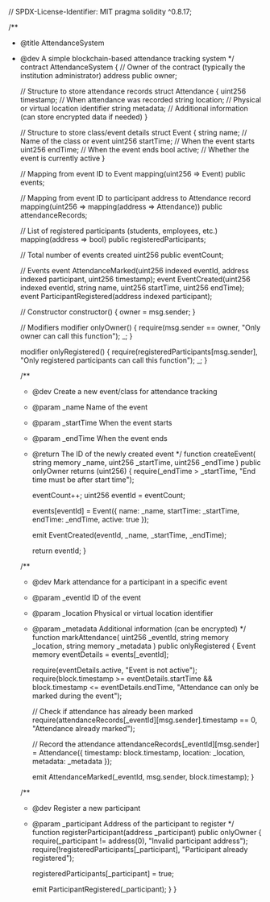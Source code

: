 
// SPDX-License-Identifier: MIT
pragma solidity ^0.8.17;

/**
 * @title AttendanceSystem
 * @dev A simple blockchain-based attendance tracking system
 */
contract AttendanceSystem {
    // Owner of the contract (typically the institution administrator)
    address public owner;
    
    // Structure to store attendance records
    struct Attendance {
        uint256 timestamp;   // When attendance was recorded
        string location;     // Physical or virtual location identifier
        string metadata;     // Additional information (can store encrypted data if needed)
    }
    
    // Structure to store class/event details
    struct Event {
        string name;         // Name of the class or event
        uint256 startTime;   // When the event starts
        uint256 endTime;     // When the event ends
        bool active;         // Whether the event is currently active
    }
    
    // Mapping from event ID to Event
    mapping(uint256 => Event) public events;
    
    // Mapping from event ID to participant address to Attendance record
    mapping(uint256 => mapping(address => Attendance)) public attendanceRecords;
    
    // List of registered participants (students, employees, etc.)
    mapping(address => bool) public registeredParticipants;
    
    // Total number of events created
    uint256 public eventCount;
    
    // Events
    event AttendanceMarked(uint256 indexed eventId, address indexed participant, uint256 timestamp);
    event EventCreated(uint256 indexed eventId, string name, uint256 startTime, uint256 endTime);
    event ParticipantRegistered(address indexed participant);
    
    // Constructor
    constructor() {
        owner = msg.sender;
    }
    
    // Modifiers
    modifier onlyOwner() {
        require(msg.sender == owner, "Only owner can call this function");
        _;
    }
    
    modifier onlyRegistered() {
        require(registeredParticipants[msg.sender], "Only registered participants can call this function");
        _;
    }
    
    /**
     * @dev Create a new event/class for attendance tracking
     * @param _name Name of the event
     * @param _startTime When the event starts
     * @param _endTime When the event ends
     * @return The ID of the newly created event
     */
    function createEvent(
        string memory _name,
        uint256 _startTime,
        uint256 _endTime
    ) public onlyOwner returns (uint256) {
        require(_endTime > _startTime, "End time must be after start time");
        
        eventCount++;
        uint256 eventId = eventCount;
        
        events[eventId] = Event({
            name: _name,
            startTime: _startTime,
            endTime: _endTime,
            active: true
        });
        
        emit EventCreated(eventId, _name, _startTime, _endTime);
        
        return eventId;
    }
    
    /**
     * @dev Mark attendance for a participant in a specific event
     * @param _eventId ID of the event
     * @param _location Physical or virtual location identifier
     * @param _metadata Additional information (can be encrypted)
     */
    function markAttendance(
        uint256 _eventId,
        string memory _location,
        string memory _metadata
    ) public onlyRegistered {
        Event memory eventDetails = events[_eventId];
        
        require(eventDetails.active, "Event is not active");
        require(block.timestamp >= eventDetails.startTime && block.timestamp <= eventDetails.endTime, 
                "Attendance can only be marked during the event");
        
        // Check if attendance has already been marked
        require(attendanceRecords[_eventId][msg.sender].timestamp == 0, "Attendance already marked");
        
        // Record the attendance
        attendanceRecords[_eventId][msg.sender] = Attendance({
            timestamp: block.timestamp,
            location: _location,
            metadata: _metadata
        });
        
        emit AttendanceMarked(_eventId, msg.sender, block.timestamp);
    }
    
    /**
     * @dev Register a new participant
     * @param _participant Address of the participant to register
     */
    function registerParticipant(address _participant) public onlyOwner {
        require(_participant != address(0), "Invalid participant address");
        require(!registeredParticipants[_participant], "Participant already registered");
        
        registeredParticipants[_participant] = true;
        
        emit ParticipantRegistered(_participant);
    }
}
